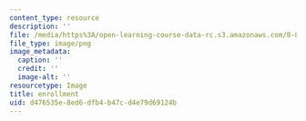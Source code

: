 ```yaml
---
content_type: resource
description: ''
file: /media/https%3A/open-learning-course-data-rc.s3.amazonaws.com/8-821-string-theory-and-holographic-duality-fall-2014/d476535e8ed6dfb4b47cd4e79d69124b_24.png
file_type: image/png
image_metadata:
  caption: ''
  credit: ''
  image-alt: ''
resourcetype: Image
title: enrollment
uid: d476535e-8ed6-dfb4-b47c-d4e79d69124b
---
```

